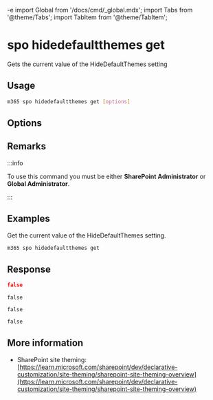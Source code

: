-e <!-- DISCLAIMER: All secrets, passwords, and sensitive values in this document are examples only and not real credentials. -->
import Global from '/docs/cmd/_global.mdx';
import Tabs from '@theme/Tabs';
import TabItem from '@theme/TabItem';

# spo hidedefaultthemes get

Gets the current value of the HideDefaultThemes setting

## Usage

```sh
m365 spo hidedefaultthemes get [options]
```

## Options

<Global />

## Remarks

:::info

To use this command you must be either **SharePoint Administrator** or **Global Administrator**.

:::

## Examples

Get the current value of the HideDefaultThemes setting.

```sh
m365 spo hidedefaultthemes get
```

## Response

<Tabs>
  <TabItem value="JSON">

  ```json
  false
  ```

  </TabItem>
  <TabItem value="Text">

  ```text
  false
  ```

  </TabItem>
  <TabItem value="CSV">

  ```csv
  false
  ```

  </TabItem>
  <TabItem value="Markdown">

  ```md
  false
  ```

  </TabItem>
</Tabs>

## More information

- SharePoint site theming: [https://learn.microsoft.com/sharepoint/dev/declarative-customization/site-theming/sharepoint-site-theming-overview](https://learn.microsoft.com/sharepoint/dev/declarative-customization/site-theming/sharepoint-site-theming-overview)
